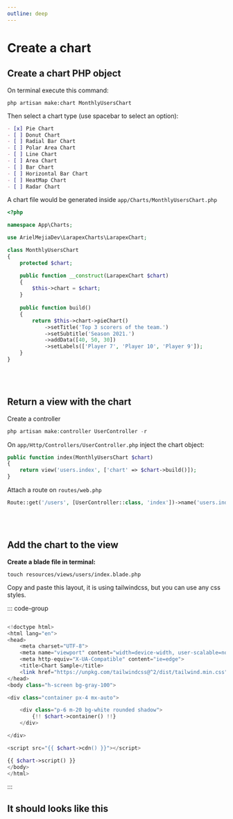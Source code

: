 ```yaml
---
outline: deep
---
```


# Create a chart

## Create a chart PHP object

On terminal execute this command:

```shell
php artisan make:chart MonthlyUsersChart
```

Then select a chart type (use spacebar to select an option):

```md
- [x] Pie Chart
- [ ] Donut Chart
- [ ] Radial Bar Chart
- [ ] Polar Area Chart
- [ ] Line Chart
- [ ] Area Chart
- [ ] Bar Chart
- [ ] Horizontal Bar Chart
- [ ] HeatMap Chart
- [ ] Radar Chart
```

A chart file would be generated inside `app/Charts/MonthlyUsersChart.php`

```php
<?php

namespace App\Charts;

use ArielMejiaDev\LarapexCharts\LarapexChart;

class MonthlyUsersChart
{
    protected $chart;

    public function __construct(LarapexChart $chart)
    {
        $this->chart = $chart;
    } 
   
    public function build()
    {
        return $this->chart->pieChart()
            ->setTitle('Top 3 scorers of the team.')
            ->setSubtitle('Season 2021.')
            ->addData([40, 50, 30])
            ->setLabels(['Player 7', 'Player 10', 'Player 9']);
    }
}
```

<br><br>

## Return a view with the chart

Create a controller

```php
php artisan make:controller UserController -r
```

On `app/Http/Controllers/UserController.php` inject the chart object:

```php
public function index(MonthlyUsersChart $chart)
{
    return view('users.index', ['chart' => $chart->build()]);
} 
```

Attach a route on `routes/web.php`

```php
Route::get('/users', [UserController::class, 'index'])->name('users.index');
```

<br><br>

## Add the chart to the view

<strong>Create a blade file in terminal:</strong>

```shell
touch resources/views/users/index.blade.php
```

Copy and paste this layout, it is using tailwindcss, but you can use any css styles.

::: code-group
```php [resources/views/users/index.blade.php]

<!doctype html>
<html lang="en">
<head>
    <meta charset="UTF-8">
    <meta name="viewport" content="width=device-width, user-scalable=no, initial-scale=1.0, maximum-scale=1.0, minimum-scale=1.0">
    <meta http-equiv="X-UA-Compatible" content="ie=edge">
    <title>Chart Sample</title>
    <link href="https://unpkg.com/tailwindcss@^2/dist/tailwind.min.css" rel="stylesheet">
</head>
<body class="h-screen bg-gray-100">

<div class="container px-4 mx-auto">

    <div class="p-6 m-20 bg-white rounded shadow">
        {!! $chart->container() !!}
    </div>

</div>

<script src="{{ $chart->cdn() }}"></script>

{{ $chart->script() }}
</body>
</html>
```
:::

## It should looks like this
